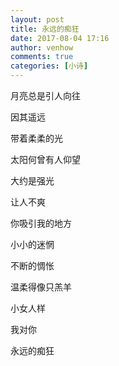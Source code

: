 ```yaml
---
layout: post
title: 永远的痴狂
date: 2017-08-04 17:16
author: venhow
comments: true
categories: [小诗]
---
```

月亮总是引人向往

因其遥远

带着柔柔的光

太阳何曾有人仰望

大约是强光

让人不爽

你吸引我的地方

小小的迷惘

不断的惆怅

温柔得像只羔羊

小女人样

我对你

永远的痴狂

